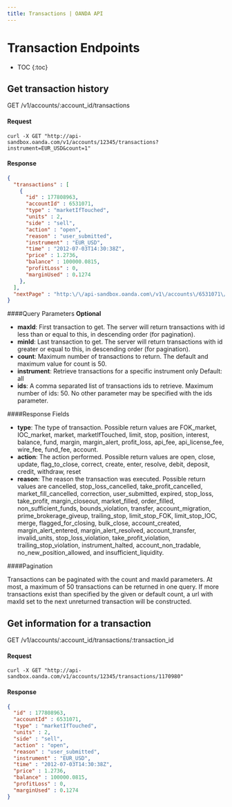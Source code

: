 ```yaml
---
title: Transactions | OANDA API
---
```


# Transaction Endpoints

* TOC
{:toc}

## Get transaction history
GET /v1/accounts/:account_id/transactions

#### Request
    curl -X GET "http://api-sandbox.oanda.com/v1/accounts/12345/transactions?instrument=EUR_USD&count=1"

#### Response

~~~json
{
  "transactions" : [
    {
      "id" : 177808963,
      "accountId" : 6531071,
      "type" : "marketIfTouched",
      "units" : 2,
      "side" : "sell",
      "action" : "open",
      "reason" : "user_submitted",
      "instrument" : "EUR_USD",
      "time" : "2012-07-03T14:30:38Z",
      "price" : 1.2736,
      "balance" : 100000.0815,
      "profitLoss" : 0,
      "marginUsed" : 0.1274
    },
  ],
  "nextPage" : "http:\/\/api-sandbox.oanda.com\/v1\/accounts\/6531071\/transactions?count=1&maxId=177808962"
}
~~~


####Query Parameters
**Optional**

* **maxId**: First transaction to get. The server will return transactions with id less than or equal to this, in descending order (for pagination). 
* **minId**: Last transaction to get. The server will return transactions with id greater or equal to this, in descending order (for pagination).
* **count**: Maximum number of transactions to return. The default and maximum value for count is 50.
* **instrument**: Retrieve transactions for a specific instrument only Default: all 
* **ids**: A comma separated list of transactions ids to retrieve. Maximum number of ids: 50. No other parameter may be specified with the ids parameter.

####Response Fields
* **type**: The type of transaction. Possible return values are FOK_market, IOC_market, market, marketIfTouched, limit, stop, position, interest, balance, fund, margin, margin_alert, profit_loss, api_fee, api_license_fee, wire_fee, fund_fee, account.
* **action**: The action performed. Possible return values are open, close, update, flag_to_close, correct, create, enter, resolve, debit, deposit, credit, withdraw, reset
* **reason**: The reason the transaction was executed. Possible return values are cancelled, stop_loss_cancelled, take_profit_cancelled, market_fill_cancelled, correction, user_submitted, expired, stop_loss, take_profit, margin_closeout, market_filled, order_filled, non_sufficient_funds, bounds_violation, transfer, account_migration, prime_brokerage_giveup, trailing_stop, limit_stop_FOK, limit_stop_IOC, merge, flagged_for_closing, bulk_close, account_created, margin_alert_entered, margin_alert_resolved, account_transfer, invalid_units, stop_loss_violation, take_profit_violation, trailing_stop_violation, instrument_halted, account_non_tradable, no_new_position_allowed, and insufficient_liquidity.

####Pagination

Transactions can be paginated with the count and maxId parameters.
At most, a maximum of 50 transactions can be returned in one query. 
If more transactions exist than specified by the given or default count, a url with maxId set to the next unreturned transaction will be constructed.

## Get information for a transaction
GET /v1/accounts/:account_id/transactions/:transaction_id

#### Request
    curl -X GET "http://api-sandbox.oanda.com/v1/accounts/12345/transactions/1170980"

#### Response

~~~json
{
  "id" : 177808963,
  "accountId" : 6531071,
  "type" : "marketIfTouched",
  "units" : 2,
  "side" : "sell",
  "action" : "open",
  "reason" : "user_submitted",
  "instrument" : "EUR_USD",
  "time" : "2012-07-03T14:30:38Z",
  "price" : 1.2736,
  "balance" : 100000.0815,
  "profitLoss" : 0,
  "marginUsed" : 0.1274
}
~~~
